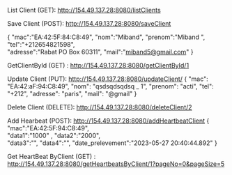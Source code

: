 List Client (GET):         http://154.49.137.28:8080/listClients

Save Client (POST):        http://154.49.137.28:8080/saveClient

{
    "mac":"EA:42:5F:84:C8:49",
    "nom":"Miband", 
    "prenom":"Miband ",    
    "tel":"+212654821598",  
    "adresse":"Rabat PO Box 60311",
    "mail":"miband5@gmail.com"
}



GetClientById (GET) :  		http://154.49.137.28:8080/getClientById/1



Update Client (PUT):		http://154.49.137.28:8080/updateClient/
{
     "mac": "EA:42:aF:94:C8:49",
        "nom": "qsdsqdsqdsq _ 1",
        "prenom": "acti",
        "tel": "+212",
        "adresse": "paris",
        "mail": "@gmail"
}


Delete Client (DELETE): 	http://154.49.137.28:8080/deleteClient/2


Add Hearbeat (POST): 		http://154.49.137.28:8080/addHeartbeatClient
{
    "mac":"EA:42:5F:94:C8:49",  
    "data1":"1000"  ,
    "data2":"2000",    
    "data3":"", 
    "data4":"",
    "date_prelevement":"2023-05-27 20:40:44.892"
    }



Get HeartBeat ByClient (GET) :	http://154.49.137.28:8080/getHeartbeatsByClient/1?pageNo=0&pageSize=5

